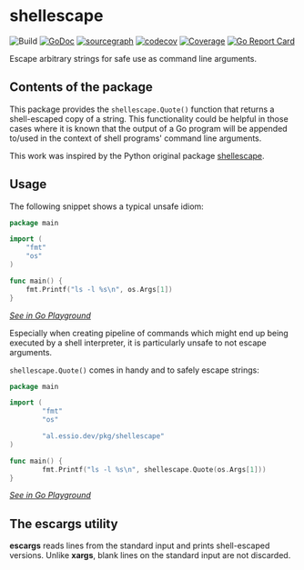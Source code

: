# shellescape

![Build](https://github.com/alessio/shellescape/workflows/Build/badge.svg)
[![GoDoc](https://img.shields.io/badge/go.dev-reference-007d9c?logo=go&logoColor=white&style=flat-square)](https://pkg.go.dev/github.com/alessio/shellescape?tab=overview)
[![sourcegraph](https://sourcegraph.com/github.com/alessio/shellescape/-/badge.svg)](https://sourcegraph.com/github.com/alessio/shellescape)
[![codecov](https://codecov.io/gh/alessio/shellescape/branch/master/graph/badge.svg)](https://codecov.io/gh/alessio/shellescape)
[![Coverage](https://gocover.io/_badge/github.com/alessio/shellescape)](https://gocover.io/github.com/alessio/shellescape)
[![Go Report Card](https://goreportcard.com/badge/github.com/alessio/shellescape)](https://goreportcard.com/report/github.com/alessio/shellescape)

Escape arbitrary strings for safe use as command line arguments.

## Contents of the package

This package provides the `shellescape.Quote()` function that returns a
shell-escaped copy of a string. This functionality could be helpful
in those cases where it is known that the output of a Go program will
be appended to/used in the context of shell programs' command line arguments.

This work was inspired by the Python original package
[shellescape](https://pypi.python.org/pypi/shellescape).

## Usage

The following snippet shows a typical unsafe idiom:

```go
package main

import (
	"fmt"
	"os"
)

func main() {
	fmt.Printf("ls -l %s\n", os.Args[1])
}

```
_[See in Go Playground](https://play.golang.org/p/Wj2WoUfH_d)_

Especially when creating pipeline of commands which might end up being
executed by a shell interpreter, it is particularly unsafe to not
escape arguments.

`shellescape.Quote()` comes in handy and to safely escape strings:

```go
package main

import (
        "fmt"
        "os"

        "al.essio.dev/pkg/shellescape"
)

func main() {
        fmt.Printf("ls -l %s\n", shellescape.Quote(os.Args[1]))
}
```
_[See in Go Playground](https://go.dev/play/p/GeguukpSUTk)_

## The escargs utility

__escargs__ reads lines from the standard input and prints shell-escaped versions. Unlike __xargs__, blank lines on the standard input are not discarded.
